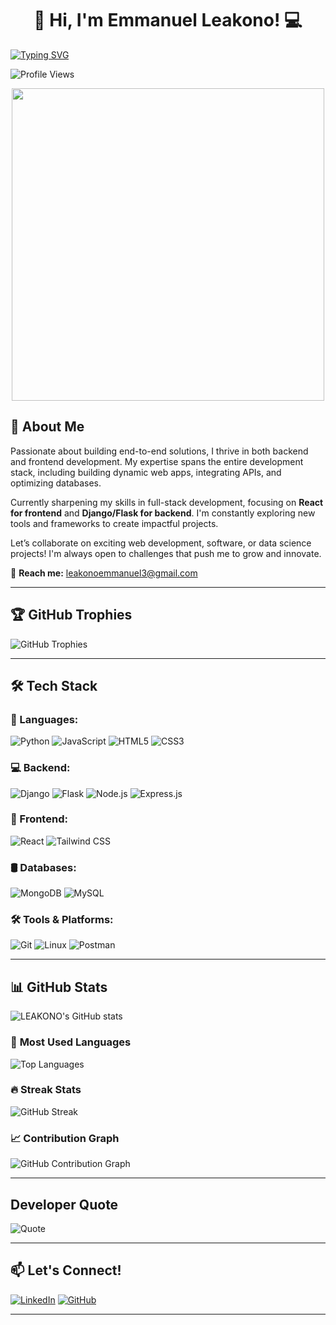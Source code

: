 <h1 align="center">👋 Hi, I'm Emmanuel Leakono! 💻</h1>

[![Typing SVG](https://readme-typing-svg.herokuapp.com?size=25&duration=4000&color=F7A41D&center=true&vCenter=true&width=600&lines=Full-Stack+Developer;Python+%7C+JavaScript+%7C+Django+%7C+Flask;Node.js+%7C+Express+%7C+MongoDB;React+%7C+Tailwind+%7C+MySQL+%7C+Postman;Linux+%7C+Git+%7C+APIs+%7C+Problem+Solver)](https://git.io/typing-svg)

![Profile Views](https://komarev.com/ghpvc/?username=LEAKONO&label=Profile%20Views&color=blue&style=flat)

<p align="center">
  <img src="https://media.giphy.com/media/qgQUggAC3Pfv687qPC/giphy.gif" width="500"/>
</p>

## 🚀 About Me
Passionate about building end-to-end solutions, I thrive in both backend and frontend development. My expertise spans the entire development stack, including building dynamic web apps, integrating APIs, and optimizing databases.

Currently sharpening my skills in full-stack development, focusing on **React for frontend** and **Django/Flask for backend**. I'm constantly exploring new tools and frameworks to create impactful projects.

Let’s collaborate on exciting web development, software, or data science projects! I'm always open to challenges that push me to grow and innovate.

📧 **Reach me:** leakonoemmanuel3@gmail.com

---

## 🏆 GitHub Trophies
![GitHub Trophies](https://github-profile-trophy.vercel.app/?username=LEAKONO&theme=radical&margin-w=15)

---

## 🛠 **Tech Stack**
### 🚀 Languages:
![Python](https://img.shields.io/badge/Python-3776AB?style=flat&logo=python&logoColor=white)
![JavaScript](https://img.shields.io/badge/JavaScript-F7DF1E?style=flat&logo=javascript&logoColor=black)
![HTML5](https://img.shields.io/badge/HTML5-E34F26?style=flat&logo=html5&logoColor=white)
![CSS3](https://img.shields.io/badge/CSS3-1572B6?style=flat&logo=css3&logoColor=white)

### 💻 Backend:
![Django](https://img.shields.io/badge/Django-092E20?style=flat&logo=django&logoColor=white)
![Flask](https://img.shields.io/badge/Flask-000000?style=flat&logo=flask&logoColor=white)
![Node.js](https://img.shields.io/badge/Node.js-339933?style=flat&logo=node.js&logoColor=white)
![Express.js](https://img.shields.io/badge/Express.js-000000?style=flat&logo=express&logoColor=white)

### 🎨 Frontend:
![React](https://img.shields.io/badge/React-61DAFB?style=flat&logo=react&logoColor=black)
![Tailwind CSS](https://img.shields.io/badge/Tailwind_CSS-38B2AC?style=flat&logo=tailwind-css&logoColor=white)

### 🛢️ Databases:
![MongoDB](https://img.shields.io/badge/MongoDB-4EA94B?style=flat&logo=mongodb&logoColor=white)
![MySQL](https://img.shields.io/badge/MySQL-4479A1?style=flat&logo=mysql&logoColor=white)

### 🛠 Tools & Platforms:
![Git](https://img.shields.io/badge/Git-F05032?style=flat&logo=git&logoColor=white)
![Linux](https://img.shields.io/badge/Linux-FCC624?style=flat&logo=linux&logoColor=black)
![Postman](https://img.shields.io/badge/Postman-FF6C37?style=flat&logo=postman&logoColor=white)

---

## 📊 **GitHub Stats**
![LEAKONO's GitHub stats](https://github-readme-stats.vercel.app/api?username=LEAKONO&show_icons=true&theme=radical)

### 🚀 **Most Used Languages**
![Top Languages](https://github-readme-stats.vercel.app/api/top-langs/?username=LEAKONO&layout=compact&theme=radical)

### 🔥 **Streak Stats**
![GitHub Streak](https://github-readme-streak-stats.herokuapp.com/?user=LEAKONO&theme=radical)

### 📈 **Contribution Graph**
![GitHub Contribution Graph](https://github-readme-activity-graph.vercel.app/graph?username=LEAKONO&theme=github-dark)

---






##  Developer Quote
![Quote](https://quotes-github-readme.vercel.app/api?type=horizontal&theme=radical)


---

## 📫 **Let's Connect!**
[![LinkedIn](https://img.shields.io/badge/LinkedIn-blue?style=flat&logo=linkedin)](https://www.linkedin.com/in/emmanuel-leakono-7125472b8/)
[![GitHub](https://img.shields.io/badge/GitHub-181717?style=flat&logo=github&logoColor=white)](https://github.com/LEAKONO)

---
